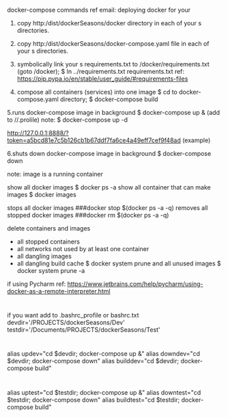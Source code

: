 docker-compose commands
ref email: deploying <name-withheld> docker for your <project-name>
1. copy http:<devBase>/dist/dockerSeasons/docker directory 
   in each of your <project-name>s directories.
2. copy http:<devBase>/dist/dockerSeasons/docker-compose.yaml file 
   in each of your <project-name>s directories.
3. symbolically link your  <project-name>s requirements.txt 
   to /docker/requirements.txt
   (goto <project-name>/docker);
   $ ln ../requirements.txt requirements.txt
ref: https://pip.pypa.io/en/stable/user_guide/#requirements-files

4. compose all containers (services) into one image
   $ cd to docker-compose.yaml directory;
   $ docker-compose build

5.runs docker-compose image in background
   $ docker-compose up & (add to <home>/<uid>/.prolile)
 note:
   $ docker-compose up -d

 http://127.0.0.1:8888/?token=a5bcd81e7c5b126cb1b67ddf7fa6ce4a49eff7cef9f48ad (example)
   
6.shuts down docker-compose image in background
   $ docker-compose down

note: image is a running container

 show all docker images 
 $ docker ps -a
 show all container that can make images
  $ docker images

stops all docker images
###docker stop $(docker ps -a -q)
removes all stopped docker images
###docker rm $(docker ps -a -q)


 delete containers and images
 - all stopped containers
 - all networks not used by at least one container
 - all dangling images
 - all dangling build cache
$ docker system prune
and all unused images 
$ docker system prune -a

if using Pycharm
ref: https://www.jetbrains.com/help/pycharm/using-docker-as-a-remote-interpreter.html
#
if you want add to .bashrc_profile or bashrc.txt
devdir='<your-local-path>/PROJECTS/dockerSeasons/Dev'
testdir='<your-local-path>/Documents/PROJECTS/dockerSeasons/Test'


#
alias updev="cd $devdir; docker-compose up &" 
alias downdev="cd $devdir; docker-compose down"
alias builddev="cd $devdir; docker-compose build"

#
alias uptest="cd $testdir; docker-compose up &"
alias downtest="cd $testdir; docker-compose down"
alias buildtest="cd $testdir; docker-compose build"


